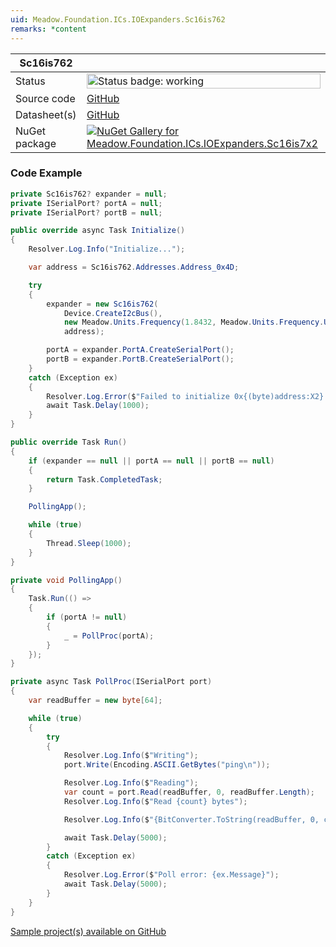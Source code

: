 ```yaml
---
uid: Meadow.Foundation.ICs.IOExpanders.Sc16is762
remarks: *content
---
```


| Sc16is762 | |
|--------|--------|
| Status | <img src="https://img.shields.io/badge/Working-brightgreen" style="width: auto; height: -webkit-fill-available;" alt="Status badge: working" /> |
| Source code | [GitHub](https://github.com/WildernessLabs/Meadow.Foundation/tree/main/Source/Meadow.Foundation.Peripherals/ICs.IOExpanders.Sc16is7x2) |
| Datasheet(s) | [GitHub](https://github.com/WildernessLabs/Meadow.Foundation/tree/main/Source/Meadow.Foundation.Peripherals/ICs.IOExpanders.Sc16is7x2/Datasheet) |
| NuGet package | <a href="https://www.nuget.org/packages/Meadow.Foundation.ICs.IOExpanders.Sc16is7x2/" target="_blank"><img src="https://img.shields.io/nuget/v/Meadow.Foundation.ICs.IOExpanders.Sc16is7x2.svg?label=Meadow.Foundation.ICs.IOExpanders.Sc16is7x2" alt="NuGet Gallery for Meadow.Foundation.ICs.IOExpanders.Sc16is7x2" /></a> |
### Code Example

```csharp
private Sc16is762? expander = null;
private ISerialPort? portA = null;
private ISerialPort? portB = null;

public override async Task Initialize()
{
    Resolver.Log.Info("Initialize...");

    var address = Sc16is762.Addresses.Address_0x4D;

    try
    {
        expander = new Sc16is762(
            Device.CreateI2cBus(),
            new Meadow.Units.Frequency(1.8432, Meadow.Units.Frequency.UnitType.Megahertz),
            address);

        portA = expander.PortA.CreateSerialPort();
        portB = expander.PortB.CreateSerialPort();
    }
    catch (Exception ex)
    {
        Resolver.Log.Error($"Failed to initialize 0x{(byte)address:X2}: {ex.Message}");
        await Task.Delay(1000);
    }
}

public override Task Run()
{
    if (expander == null || portA == null || portB == null)
    {
        return Task.CompletedTask;
    }

    PollingApp();

    while (true)
    {
        Thread.Sleep(1000);
    }
}

private void PollingApp()
{
    Task.Run(() =>
    {
        if (portA != null)
        {
            _ = PollProc(portA);
        }
    });
}

private async Task PollProc(ISerialPort port)
{
    var readBuffer = new byte[64];

    while (true)
    {
        try
        {
            Resolver.Log.Info($"Writing");
            port.Write(Encoding.ASCII.GetBytes("ping\n"));

            Resolver.Log.Info($"Reading");
            var count = port.Read(readBuffer, 0, readBuffer.Length);
            Resolver.Log.Info($"Read {count} bytes");

            Resolver.Log.Info($"{BitConverter.ToString(readBuffer, 0, count)}");

            await Task.Delay(5000);
        }
        catch (Exception ex)
        {
            Resolver.Log.Error($"Poll error: {ex.Message}");
            await Task.Delay(5000);
        }
    }
}
```

[Sample project(s) available on GitHub](https://github.com/WildernessLabs/Meadow.Foundation/tree/main/Source/Meadow.Foundation.Peripherals/ICs.IOExpanders.Sc16is7x2/Samples/Sc16is762_Sample)

